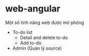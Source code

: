 # web-angular
Một số tính năng web được mô phỏng
- To-do list
    - Detail and delete to-do
    - Add to-do
- Admin (Quản lý source)


